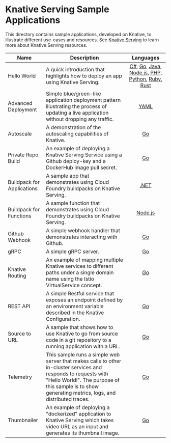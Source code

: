 # Knative Serving Sample Applications

This directory contains sample applications, developed on Knative, to illustrate
different use-cases and resources. See [Knative Serving](https://github.com/knative/docs/tree/master/serving)
to learn more about Knative Serving resources.

| Name | Description | Languages |
| ---- | ----------- |:---------:|
| Hello World | A quick introduction that highlights how to deploy an app using Knative Serving. | [C#](helloworld-csharp/README.md), [Go](helloworld-go/README.md), [Java](helloworld-java/README.md), [Node.js](helloworld-nodejs/README.md), [PHP](helloworld-php/README.md), [Python](helloworld-python/README.md), [Ruby](helloworld-ruby/README.md), [Rust](helloworld-rust/README.md) |
| Advanced Deployment | Simple blue/green-like application deployment pattern illustrating the process of updating a live application without dropping any traffic. | [YAML](blue-green-deployment.md) |
| Autoscale | A demonstration of the autoscaling capabilities of Knative. | [Go](autoscale-go/README.md) |
| Private Repo Build | An example of deploying a Knative Serving Service using a Github deploy-key and a DockerHub image pull secret. | [Go](build-private-repo-go/README.md) |
| Buildpack for Applications | A sample app that demonstrates using Cloud Foundry buildpacks on Knative Serving. | [.NET](buildpack-app-dotnet/README.md) |
| Buildpack for Functions | A sample function that demonstrates using Cloud Foundry buildpacks on Knative Serving. | [Node.js](buildpack-function-nodej/README.md) |
| Github Webhook | A simple webhook handler that demonstrates interacting with Github. | [Go](gitwebhook-go/README.md) |
| gRPC | A simple gRPC server. | [Go](grpc-ping-go/README.md) |
| Knative Routing | An example of mapping multiple Knative services to different paths under a single domain name using the Istio VirtualService concept. | [Go](knative-routing-go/README.md) |
| REST API | A simple Restful service that exposes an endpoint defined by an environment variable described in the Knative Configuration. | [Go](rest-api-go/README.md) |
| Source to URL | A sample that shows how to use Knative to go from source code in a git repository to a running application with a URL. | [Go](source-to-url/README.md) |
| Telemetry | This sample runs a simple web server that makes calls to other in-cluster services and responds to requests with "Hello World!". The purpose of this sample is to show generating metrics, logs, and distributed traces. | [Go](telemtry-go/README.md) |
| Thumbnailer | An example of deploying a "dockerized" application to Knative Serving which takes video URL as an input and generates its thumbnail image. | [Go](thumbnailer-go/README.md) |

